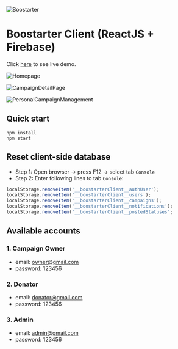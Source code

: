 ![Boostarter](https://www.linkpicture.com/q/boostarter-logo.png)

# <b>Boostarter Client (ReactJS + Firebase)</b>
Click [here](https://boostarter.web.app/) to see live demo.

![Homepage](https://www.linkpicture.com/q/Screenshot-from-2021-06-28-13-31-51.png)

![CampaignDetailPage](https://www.linkpicture.com/q/Screenshot-from-2021-06-28-13-32-11.png)

![PersonalCampaignManagement](https://www.linkpicture.com/q/Screenshot-from-2021-06-28-13-31-27.png)

## <b>Quick start</b>

```
npm install
npm start
```

## <b>Reset client-side database</b>
- Step 1: Open browser -> press F12 -> select tab `Console`
- Step 2: Enter following lines to tab `Console`:
```js
localStorage.removeItem('__boostarterClient__authUser');
localStorage.removeItem('__boostarterClient__users');
localStorage.removeItem('__boostarterClient__campaigns');
localStorage.removeItem('__boostarterClient__notifications');
localStorage.removeItem('__boostarterClient__postedStatuses';
```

## <b>Available accounts</b>
### 1. Campaign Owner
+ email: owner@gmail.com
+ password: 123456

### 2. Donator
+ email: donator@gmail.com
+ password: 123456

### 3. Admin
+ email: admin@gmail.com
+ password: 123456